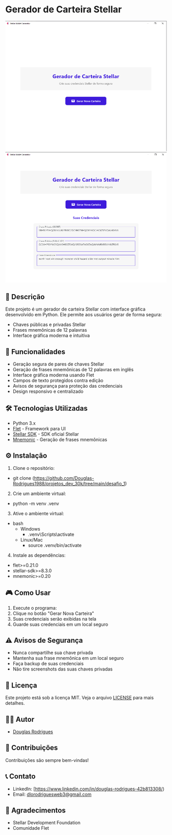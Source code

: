 # Gerador de Carteira Stellar
![Stellar Wallet Generator](https://github.com/Douglas-Rodrigues1988/projetos_dev_30k/blob/main/desafio_1/img/stellar_wallet.png)
![Stellar Wallet Generator](https://github.com/Douglas-Rodrigues1988/projetos_dev_30k/blob/main/desafio_1/img/stellar_wallet_generator.png)

## 📝 Descrição

Este projeto é um gerador de carteira Stellar com interface gráfica desenvolvido em Python. Ele permite aos usuários gerar de forma segura:
- Chaves públicas e privadas Stellar
- Frases mnemônicas de 12 palavras
- Interface gráfica moderna e intuitiva

## 🚀 Funcionalidades

- Geração segura de pares de chaves Stellar
- Geração de frases mnemônicas de 12 palavras em inglês
- Interface gráfica moderna usando Flet
- Campos de texto protegidos contra edição
- Avisos de segurança para proteção das credenciais
- Design responsivo e centralizado

## 🛠️ Tecnologias Utilizadas

- Python 3.x
- [Flet](https://flet.dev/) - Framework para UI
- [Stellar SDK](https://stellar-sdk.readthedocs.io/) - SDK oficial Stellar
- [Mnemonic](https://github.com/trezor/python-mnemonic) - Geração de frases mnemônicas

## ⚙️ Instalação

1. Clone o repositório:
- git clone (https://github.com/Douglas-Rodrigues1988/projetos_dev_30k/tree/main/desafio_1)
2. Crie um ambiente virtual:
- python -m venv .venv
3. Ative o ambiente virtual:
- bash
  - Windows
    - .venv\Scripts\activate
  - Linux/Mac
     - source .venv/bin/activate
4. Instale as dependências:
  - flet>=0.21.0
  - stellar-sdk>=8.3.0
  - mnemonic>=0.20

## 🎮 Como Usar

1. Execute o programa: 
2. Clique no botão "Gerar Nova Carteira"
3. Suas credenciais serão exibidas na tela
4. Guarde suas credenciais em um local seguro

## ⚠️ Avisos de Segurança

- Nunca compartilhe sua chave privada
- Mantenha sua frase mnemônica em um local seguro
- Faça backup de suas credenciais
- Não tire screenshots das suas chaves privadas

## 📄 Licença

Este projeto está sob a licença MIT. Veja o arquivo [LICENSE](https://github.com/Douglas-Rodrigues1988/projetos_dev_30k?tab=MIT-1-ov-file) para mais detalhes.

## 👨‍💻 Autor

- [Douglas Rodrigues](https://github.com/Douglas-Rodrigues1988)

## 🤝 Contribuições

Contribuições são sempre bem-vindas!

## 📞 Contato

- LinkedIn: [https://www.linkedin.com/in/douglas-rodrigues-42b813308/)
- Email: dlorodriguesweb3@gmail.com

## 🙏 Agradecimentos

- Stellar Development Foundation
- Comunidade Flet

